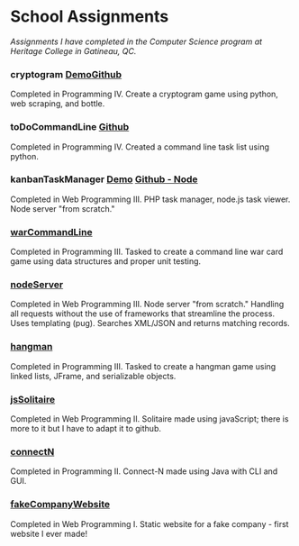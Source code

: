 # School Assignments
_Assignments I have completed in the Computer Science program at Heritage College in Gatineau, QC._

### cryptogram [Demo](https://mc-cryptogram.herokuapp.com/)[Github](https://github.com/marissa-cleroux/cryptogram) 
Completed in Programming IV. Create a cryptogram game using python, web scraping, and bottle.

### toDoCommandLine [Github](https://github.com/marissa-cleroux/commandLineToDoList)
Completed in Programming IV. Created a command line task list using python.

### kanbanTaskManager [Demo](https://kanban-task-manager.herokuapp.com/) [Github - Node](https://github.com/marissa-cleroux/kanbanTaskManagerNode) 
Completed in Web Programming III. PHP task manager, node.js task viewer. Node server "from scratch."

### [warCommandLine](https://github.com/marissa-cleroux/warCardGame/tree/master/src/war)
Completed in Programming III. Tasked to create a command line war card game using data structures and proper unit testing.

### [nodeServer](https://mcleroux-node-server.herokuapp.com)
Completed in Web Programming III. Node server "from scratch." Handling all requests without the use of frameworks that streamline the process. Uses templating (pug). Searches XML/JSON and returns matching records.

### [hangman](https://github.com/marissa-cleroux/hangman)
Completed in Programming III. Tasked to create a hangman game using linked lists, JFrame, and serializable objects.

### [jsSolitaire](https://marissa-cleroux.github.io/schoolAssignments/jsSolitaire/game.html)
Completed in Web Programming II. Solitaire made using javaScript; there is more to it but I have to adapt it to github.

### [connectN](https://github.com/marissa-cleroux/connectN)
Completed in Programming II. Connect-N made using Java with CLI and GUI. 

### [fakeCompanyWebsite](https://marissa-cleroux.github.io/schoolAssignments/fakeCompanyWebsite/index.html)
Completed in Web Programming I. Static website for a fake company - first website I ever made!



